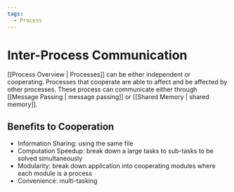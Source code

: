 ```yaml
---
tags:
  - Process
---
```

# Inter-Process Communication
[[Process Overview | Processes]] can be either independent or cooperating. Processes that cooperate are able to affect and be affected by other processes. These process can communicate either through [[Message Passing | message passing]] or [[Shared Memory | shared memory]]. 
## Benefits to Cooperation
- Information Sharing: using the same file
- Computation Speedup: break down a large tasks to sub-tasks to be solved simultaneously
- Modularity: break down application into cooperating modules where each module is a process
- Convenience: multi-tasking